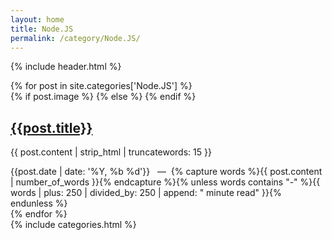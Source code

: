 ```yaml
---
layout: home
title: Node.JS
permalink: /category/Node.JS/
---
```

{% include header.html %}
<div class="c-posts o-opacity">
  {% for post in site.categories['Node.JS'] %}
  <article class="c-post">
    {% if post.image %}
    <a class="c-post-thumbnail" style="background-image: url({{"/images/" | prepend: site.baseurl | append : post.image}})"
      href="{{post.url | prepend: site.baseurl}}"></a>
    {% else %} {% endif %}
    <div class="c-post-content">
      <h2 class="c-post-title">
        <a href="{{post.url | prepend: site.baseurl}}">{{post.title}}</a>
      </h2>
      <p>{{ post.content | strip_html | truncatewords: 15 }}</p>
      <span class="c-post-date">{{post.date | date: '%Y, %b %d'}}&nbsp;&nbsp;&nbsp;—&nbsp;</span>
      <span class="c-post-words">{% capture words %}{{ post.content | number_of_words }}{% endcapture %}{% unless words contains "-" %}{{ words | plus:
        250 | divided_by: 250 | append: " minute read" }}{% endunless %}</span>
    </div>
  </article>
  {% endfor %}
</div> <!-- /.c-posts -->
{% include categories.html %}

